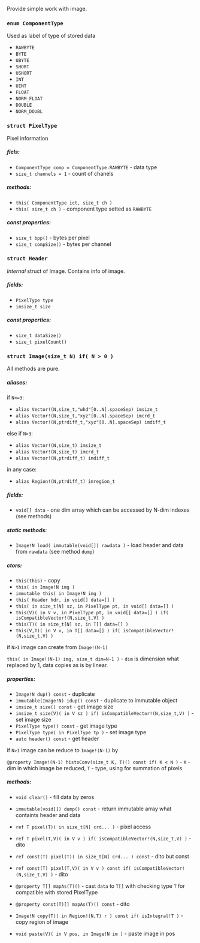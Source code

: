 Provide simple work with image.

### `enum ComponentType`

Used as label of type of stored data

- `RAWBYTE`
- `BYTE`
- `UBYTE`
- `SHORT`
- `USHORT`
- `INT`
- `UINT`
- `FLOAT`
- `NORM_FLOAT`
- `DOUBLE`
- `NORM_DOUBL`

### `struct PixelType`

Pixel information

##### fiels:

- `ComponentType comp = ComponentType.RAWBYTE` - data type
- `size_t channels = 1` - count of chanels

##### methods:

- `this( ComponentType ict, size_t ch )`
- `this( size_t ch )` - component type setted as `RAWBYTE`

##### const properties:

- `size_t bpp()` - bytes per pixel
- `size_t compSize()` - bytes per channel

### `struct Header`

_Internal_ struct of Image. Contains info of image.

##### fields:

- `PixelType type`
- `imsize_t size`

##### const properties:

- `size_t dataSize()`
- `size_t pixelCount()`

### `struct Image(size_t N) if( N > 0 )`

All methods are pure.

##### aliases: 

if `N<=3`:

- `alias Vector!(N,size_t,"whd"[0..N].spaceSep) imsize_t`
- `alias Vector!(N,size_t,"xyz"[0..N].spaceSep) imcrd_t`
- `alias Vector!(N,ptrdiff_t,"xyz"[0..N].spaceSep) imdiff_t`

else if `N>3`:

- `alias Vector!(N,size_t) imsize_t`
- `alias Vector!(N,size_t) imcrd_t`
- `alias Vector!(N,ptrdiff_t) imdiff_t`

in any case:

- `alias Region!(N,ptrdiff_t) imregion_t`

##### fields:

- `void[] data` - one dim array which can be accessed by
    N-dim indexes (see methods)

##### static methods:

- `Image!N load( immutable(void[]) rawdata )` - load header and data from
  `rawdata` (see method `dump`)

##### ctors:

- `this(this)` - copy
- `this( in Image!N img )`
- `immutable this( in Image!N img )`
- `this( Header hdr, in void[] data=[] )`
- `this( in size_t[N] sz, in PixelType pt, in void[] data=[] )`
- `this(V)( in V v, in PixelType pt, in void[] data=[] ) if( isCompatibleVector!(N,size_t,V) )`
- `this(T)( in size_t[N] sz, in T[] data=[] )`
- `this(V,T)( in V v, in T[] data=[] ) if( isCompatibleVector!(N,size_t,V) )`

if `N>1` image can create from `Image!(N-1)`

`this( in Image!(N-1) img, size_t dim=N-1 )` - `dim` is dimension what replaced by 1,
data copies as is by linear.

##### properties:

- `Image!N dup() const` - duplicate
- `immutable(Image!N) idup() const` - duplicate to immutable object
- `imsize_t size() const` - get image size
- `imsize_t size(V)( in V sz ) if( isCompatibleVector!(N,size_t,V) )` - set image size
- `PixelType type() const` - get image type
- `PixelType type( in PixelType tp )` - set image type
- `auto header() const` - get header

if `N>1` image can be reduce to `Image!(N-1)` by

`@property Image!(N-1) histoConv(size_t K, T)() const if( K < N )` - `K` - dim
in which image be reduced, `T` - type, using for summation of pixels

##### methods:

- `void clear()` - fill data by zeros
- `immutable(void[]) dump() const` - return immutable array what containts
  header and data

- `ref T pixel(T)( in size_t[N] crd... )` - pixel access
- `ref T pixel(T,V)( in V v ) if( isCompatibleVector!(N,size_t,V) )` - dito
- `ref const(T) pixel(T)( in size_t[N] crd... ) const` - dito but const
- `ref const(T) pixel(T,V)( in V v ) const if( isCompatibleVector!(N,size_t,V) )` - dito
- `@property T[] mapAs(T)()` - cast `data` to `T[]` with checking type `T` for
  compatible with stored PixelType
- `@property const(T)[] mapAs(T)() const` - dito
- `Image!N copy(T)( in Region!(N,T) r ) const if( isIntegral!T )` - copy region of image
- `void paste(V)( in V pos, in Image!N im )` - paste image in pos

